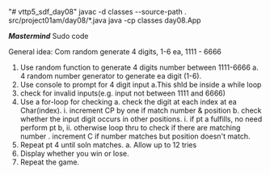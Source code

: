 "# vttp5_sdf_day08" 
javac -d classes --source-path . src/project01am/day08/*.java
java -cp classes day08.App

***Mastermind***
Sudo code

General idea: Com random generate 4 digits, 1-6 ea, 1111 - 6666 

1. Use random function to generate 4 digits number between 1111-6666
    a. 4 random number generator to generate ea digit (1-6).
2. Use console to prompt for 4 digit input
    a.This shld be inside a while loop
3. check for invalid inputs(e.g. input not between 1111 and 6666)
4. Use a for-loop for checking
    a. check the digit at each index at ea Char(index).
        i. increment CP by one if match number & position
    b. check whether the input digit occurs in other positions.
        i. if pt a fulfills, no need perform pt b,
        ii. otherwise loop thru to check if there are matching number
            . increment C if number matches but position doesn't match.
5. Repeat pt 4 until soln matches.
    a. Allow up to 12 tries
6. Display whether you win or lose.
7. Repeat the game.


